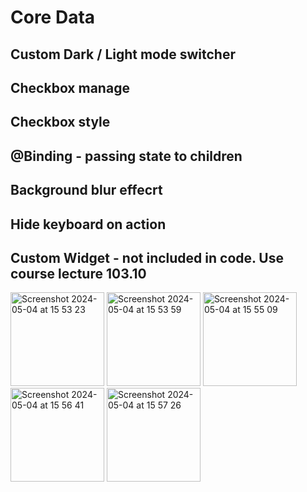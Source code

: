 # Core Data
## Custom Dark / Light mode switcher
## Checkbox manage
## Checkbox style
## @Binding - passing state to children
## Background blur effecrt
## Hide keyboard on action
## Custom Widget - not included in code. Use course lecture 103.10

<img width="150" alt="Screenshot 2024-05-04 at 15 53 23" src="https://github.com/yuchormanski/Devote/assets/693307/a297946a-9b0f-4292-9643-38b456969138">
<img width="150" alt="Screenshot 2024-05-04 at 15 53 59" src="https://github.com/yuchormanski/Devote/assets/693307/a8715d55-1430-4cc7-af0f-c26af212b534">
<img width="150" alt="Screenshot 2024-05-04 at 15 55 09" src="https://github.com/yuchormanski/Devote/assets/693307/db7b4c3e-0d31-457c-9ae0-d468113cba56">
<img width="150" alt="Screenshot 2024-05-04 at 15 56 41" src="https://github.com/yuchormanski/Devote/assets/693307/e108283b-946f-4b7f-9d02-6fdc4810e70b">
<img width="150" alt="Screenshot 2024-05-04 at 15 57 26" src="https://github.com/yuchormanski/Devote/assets/693307/1dd1736c-b269-4d61-8bd9-239ea5053c47">

